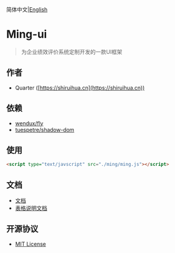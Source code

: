 简体中文|[English](./README_en.md)

# Ming-ui

>   为企业绩效评价系统定制开发的一款UI框架



## 作者

-   Quarter ([https://shiruihua.cn](https://shiruihua.cn))



## 依赖

-   [wendux/fly](https://github.com/wendux/fly)
-   [tuespetre/shadow-dom](https://github.com/tuespetre/shadow-dom)



## 使用

```html
<script type="text/javscript" src="./ming/ming.js"></script>
```



## 文档

-   [文档](./docs/DOC.md)
-   [表格说明文档](./docs/DOC_TABLE.md)



## 开源协议

-   [MIT License](./LICENSE)